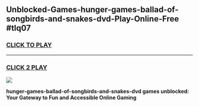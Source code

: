 
## Unblocked-Games-hunger-games-ballad-of-songbirds-and-snakes-dvd-Play-Online-Free #tlq07
<h3>
<a href="https://us.freeplayer.one?title=hunger-games-ballad-of-songbirds-and-snakes-dvd&ref=10M">CLICK TO PLAY</a></h3>
<hr>

<h3>
<a href="https://us.freeplayer.one?title=hunger-games-ballad-of-songbirds-and-snakes-dvd&ref=10M">CLICK 2 PLAY</a>
  
</h3>

<a href="https://us.freeplayer.one?title=hunger-games-ballad-of-songbirds-and-snakes-dvd&ref=10M"><img src="https://clearcache.store/games.png"></a>


**hunger-games-ballad-of-songbirds-and-snakes-dvd games unblocked: Your Gateway to Fun and Accessible Online Gaming**
